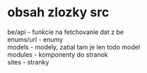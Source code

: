 # obsah zlozky src  
be/api - funkcie na fetchovanie dat z be  
enums/url - enumy  
models - modely, zatial tam je len todo model  
modules - komponenty do stranok  
sites - stranky  
